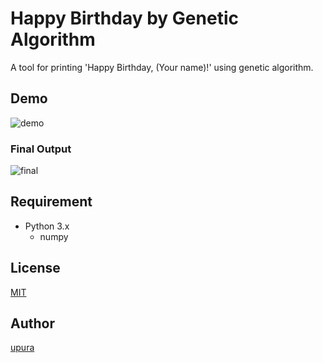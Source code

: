 Happy Birthday by Genetic Algorithm
===
A tool for printing 'Happy Birthday, (Your name)!' using genetic algorithm.

## Demo
![demo](https://github.com/upura/happy.birthday.ga/blob/master/demo/demo.mov.gif)

### Final Output
![final](https://github.com/upura/happy.birthday.ga/blob/master/demo/final.png)

## Requirement
- Python 3.x
    - numpy

## License

[MIT](https://github.com/upura/happy.birthday.ga/blob/master/LICENSE)

## Author

[upura](https://github.com/upura)
